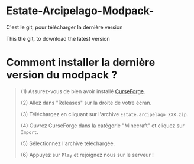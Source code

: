 # Estate-Arcipelago-Modpack-
C'est le git, pour télécharger la dernière version 

This the git, to download the latest version 

# **__Comment installer la dernière version du modpack ?__**
> 
> (1) Assurez-vous de bien avoir installé [CurseForge](https://www.curseforge.com/download/app).
>
> (2) Allez dans "Releases" sur la droite de votre écran.
>
> (3) Téléchargez en cliquant sur l'archive `Estate.arcipelago_XXX.zip`.
>
> (4) Ouvrez CurseForge dans la catégorie "Minecraft" et cliquez sur `Import`.
>
> (5) Sélectionnez l'archive téléchargée.
>
> (6) Appuyez sur `Play` et rejoignez nous sur le serveur !
>
